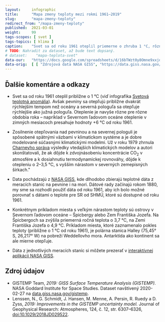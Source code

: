```yaml
---
layout:     infographic
title:      "Mapa zmeny teploty mezi rokmi 1961–2019"
slug:       "mapa-zmeny-teploty"
redirect_from: "/mapa-zmeny-teploty"
published:  2021-03-01
weight:     99
tags-scopes: [ svet ]
tags-topics: [ klima ]
caption:    "Svet sa od roku 1961 oteplil priemerne o zhruba 1 °C, rôzne miesta sa ale otepľujú rôznou rýchlosťou. Kým pre väčšinu oceánov oteplenie nepresiahlo 0,8 °C, väčšina pevniny sa otepľuje rýchlejšie. K najväčšiemu otepleniu, ktoré za posledných 60 rokov presiahlo 4 °C, dochádza v Severnom ľadovom oceáne."
# TODO: Nahradit za dataset, až bude text dopsaný.
# dataset:    "mapa-teplota-svet"
data-our:   "https://docs.google.com/spreadsheets/d/16bTWzt0y8Omne9xxjd3o1rpszF764ATaC5UpFO5Zd7I/edit?usp=sharing"
data-orig:	[ [ "Zdrojová data NASA GISS", "https://data.giss.nasa.gov/gistemp/maps/index_v4.html" ] ]
---
```


## Ďalšie komentáre a odkazy

* Svet sa od roku 1961 oteplil približne o 1 °C (viď infografika [Svetová teplotná anomália](/infografiky/teplotni-anomalie)). Avšak pevniny sa otepľujú približne dvakrát rýchlejším tempom než oceány a severná pologuľa sa otepľuje rýchlejšie ako južná pologuľa. Oteplenie je navyše rôzne pre rôzne obdobia roka – napríklad v Severnom ľadovom oceáne oteplenie v zimných mesiacoch presahuje hodnoty +6 °C od roku 1961.

* Zosilnenie otepľovania nad pevninou a na severnej pologuli je spôsobené spätnými väzbami v klimatickom systéme a je dobre modelované súčasnými klimatickými modelmi. Už v roku 1979 zhrnula [Charneyho správa](/studie/1979-charneyho-zprava) výsledky vtedajších klimatických modelov a autori skonštatovali, že ak dôjde k zdvojnásobeniu koncentrácie CO<sub>2</sub> v atmosfére a k dosiahnutiu termodynamickej rovnováhy, dôjde k otepleniu o 2–3,5 °C, s vyšším nárastom v severných zemepisných šírkach."

* Data pochádzajú z [NASA GISS](https://data.giss.nasa.gov/gistemp/), kde dlhodobo zbierajú teplotné dáta z meracích staníc na pevnine i na mori. Dátové rady začínajú rokom 1880, my sme sa rozhodli použiť dáta od roku 1961, aby ich bolo možné porovnať s dátami o teplote pre SR od SHMÚ, ktoré sú dostupné od roku 1961.

* Konkrétnym príkladom miesta s veľkým nárastom teploty sú ostrovy v Severnom ľadovom oceáne – Špicbergy alebo Zem Františka Jozefa. Na Špicbergoch sa zvýšila priemerná ročná teplota o 3,7 °C, na Zemi Františka Jozefa o 4,9 °C. Príkladom miesta, ktoré zaznamenalo pokles teploty (približne o 1 °C od roku 1961), je polárna stanica Halley (75,45° S, 26,217° W) na pobreží Weddellovho mora. Antarktída ako kontinent sa ale mierne otepľuje.

* Dáta z jednotlivých meracích staníc si môžete prezerať v [interaktívnej aplikácii NASA GISS](https://data.giss.nasa.gov/gistemp/station_data_v4_globe/).

## Zdroj údajov

* GISTEMP Team, _2019: GISS Surface Temperature Analysis (GISTEMP)._ NASA Goddard Institute for Space Studies. Dataset navštívený 2020-02-27 na [data.giss.nasa.gov/gistemp](https://data.giss.nasa.gov/gistemp/).
* Lenssen, N., G. Schmidt, J. Hansen, M. Menne, A. Persin, R. Ruedy a D. Zyss, _2019: Improvements in the GISTEMP uncertainty model._ Journal of Geophysical Research: Atmospheres, 124, č. 12, str. 6307–6326, [doi:10.1029/2018JD029522](http://dx.doi.org/10.1029/2018JD029522).